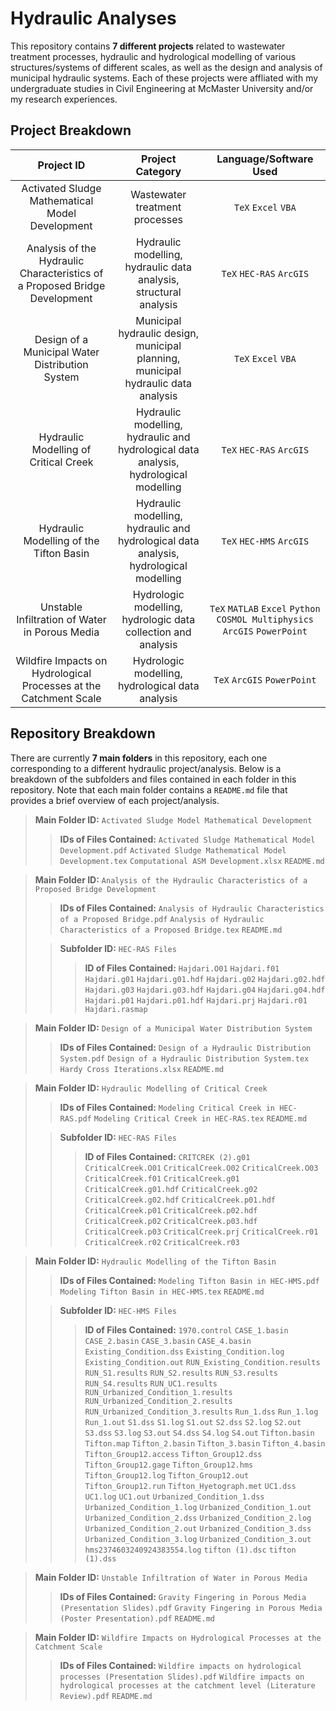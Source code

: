 # Hydraulic Analyses
This repository contains **7 different projects** related to wastewater treatment processes, hydraulic and hydrological modelling of various structures/systems of different scales, as well as the design and analysis of municipal hydraulic systems. Each of these projects were affliated with my undergraduate studies in Civil Engineering at McMaster University and/or my research experiences.

## Project Breakdown
|  Project ID 	|   Project Category	| Language/Software Used	|
|:-------------:	|:-------------:	|:-------------:|
|Activated Sludge Mathematical Model Development	|  Wastewater treatment processes 	|  ```TeX``` ```Excel``` ```VBA```	|
|Analysis of the Hydraulic Characteristics of a Proposed Bridge Development	| Hydraulic modelling, hydraulic data analysis, structural analysis | ```TeX``` ```HEC-RAS``` ```ArcGIS``` 	|
|Design of a Municipal Water Distribution System |Municipal hydraulic design, municipal planning, municipal hydraulic data analysis |  ```TeX``` ```Excel``` ```VBA``` |
|Hydraulic Modelling of Critical Creek  	|Hydraulic modelling, hydraulic and hydrological data analysis, hydrological modelling | ```TeX``` ```HEC-RAS``` ```ArcGIS```	|
|Hydraulic Modelling of the Tifton Basin  |Hydraulic modelling, hydraulic and hydrological data analysis, hydrological modelling   	| ```TeX``` ```HEC-HMS``` ```ArcGIS```	|
|Unstable Infiltration of Water in Porous Media  |Hydrologic modelling, hydrologic data collection and analysis |```TeX``` ```MATLAB``` ```Excel``` ```Python``` ```COSMOL Multiphysics``` ```ArcGIS``` ```PowerPoint```|
|Wildfire Impacts on Hydrological Processes at the Catchment Scale |Hydrologic modelling, hydrological data analysis| ```TeX``` ```ArcGIS``` ```PowerPoint``` |

## Repository Breakdown
There are currently **7 main folders** in this repository, each one corresponding to a different hydraulic project/analysis. Below is a breakdown of the subfolders and files contained in each folder in this repository. Note that each main folder contains a ```README.md``` file that provides a brief overview of each project/analysis.
   
 > **Main Folder ID:** ```Activated Sludge Model Mathematical Development```
 >
 >> **IDs of Files Contained:** ```Activated Sludge Mathematical Model Development.pdf```   ```Activated Sludge Mathematical Model Development.tex```    ```Computational ASM Development.xlsx``` ```README.md```

   
 > **Main Folder ID:** ```Analysis of the Hydraulic Characteristics of a Proposed Bridge Development```
 >
 >> **IDs of Files Contained:** ```Analysis of Hydraulic Characteristics of a Proposed Bridge.pdf``` ```Analysis of Hydraulic Characteristics of a Proposed Bridge.tex``` ```README.md```
 >
 >> **Subfolder ID:** ```HEC-RAS Files```
 >>
 >>> **ID of Files Contained:** ```Hajdari.O01``` ```Hajdari.f01```  ```Hajdari.g01```  ```Hajdari.g01.hdf```  ```Hajdari.g02``` ```Hajdari.g02.hdf``` ```Hajdari.g03```  ```Hajdari.g03.hdf```  ```Hajdari.g04```  ```Hajdari.g04.hdf``` ```Hajdari.p01``` ```Hajdari.p01.hdf```  ```Hajdari.prj```  ```Hajdari.r01```  ```Hajdari.rasmap```
   
  > **Main Folder ID:** ```Design of a Municipal Water Distribution System```
  >
  >> **IDs of Files Contained:** ```Design of a Hydraulic Distribution System.pdf``` ```Design of a Hydraulic Distribution System.tex``` ```Hardy Cross Iterations.xlsx``` ```README.md```
   
  > **Main Folder ID:** ```Hydraulic Modelling of Critical Creek```
  >
  >> **IDs of Files Contained:** ```Modeling Critical Creek in HEC-RAS.pdf``` ```Modeling Critical Creek in HEC-RAS.tex``` ```README.md```
  >
  >> **Subfolder ID:** ```HEC-RAS Files```
  >>
  >>> **ID of Files Contained:** ```CRITCREK (2).g01``` ```CriticalCreek.O01``` ```CriticalCreek.O02``` ```CriticalCreek.O03``` ```CriticalCreek.f01``` ```CriticalCreek.g01``` ```CriticalCreek.g01.hdf``` ```CriticalCreek.g02``` ```CriticalCreek.g02.hdf``` ```CriticalCreek.p01.hdf``` ```CriticalCreek.p01``` ```CriticalCreek.p02.hdf``` ```CriticalCreek.p02``` ```CriticalCreek.p03.hdf``` ```CriticalCreek.p03``` ```CriticalCreek.prj``` ```CriticalCreek.r01``` ```CriticalCreek.r02``` ```CriticalCreek.r03```
   
  > **Main Folder ID:** ```Hydraulic Modelling of the Tifton Basin```
  >
  >> **IDs of Files Contained:** ```Modeling Tifton Basin in HEC-HMS.pdf``` ```Modeling Tifton Basin in HEC-HMS.tex``` ```README.md```
  >
  >> **Subfolder ID:** ```HEC-HMS Files```
  >>
  >>> **ID of Files Contained:** ```1970.control``` ```CASE_1.basin``` ```CASE_2.basin``` ```CASE_3.basin``` ```CASE_4.basin``` ```Existing_Condition.dss``` ```Existing_Condition.log``` ```Existing_Condition.out``` ```RUN_Existing_Condition.results``` ```RUN_S1.results``` ```RUN_S2.results``` ```RUN_S3.results``` ```RUN_S4.results``` ```RUN_UC1.results``` ```RUN_Urbanized_Condition_1.results``` ```RUN_Urbanized_Condition_2.results``` ```RUN_Urbanized_Condition_3.results``` ```Run_1.dss``` ```Run_1.log``` ```Run_1.out``` ```S1.dss``` ```S1.log``` ```S1.out``` ```S2.dss``` ```S2.log``` ```S2.out``` ```S3.dss``` ```S3.log``` ```S3.out``` ```S4.dss``` ```S4.log``` ```S4.out``` ```Tifton.basin``` ```Tifton.map``` ```Tifton_2.basin``` ```Tifton_3.basin``` ```Tifton_4.basin``` ```Tifton_Group12.access``` ```Tifton_Group12.dss``` ```Tifton_Group12.gage``` ```Tifton_Group12.hms``` ```Tifton_Group12.log``` ```Tifton_Group12.out``` ```Tifton_Group12.run``` ```Tifton_Hyetograph.met``` ```UC1.dss``` ```UC1.log``` ```UC1.out``` ```Urbanized_Condition_1.dss``` ```Urbanized_Condition_1.log``` ```Urbanized_Condition_1.out```
  ```Urbanized_Condition_2.dss``` ```Urbanized_Condition_2.log``` ```Urbanized_Condition_2.out``` ```Urbanized_Condition_3.dss``` ```Urbanized_Condition_3.log``` ```Urbanized_Condition_3.out``` ```hms2374603240924383554.log``` ```tifton (1).dsc``` ```tifton (1).dss``` 
     
  > **Main Folder ID:** ```Unstable Infiltration of Water in Porous Media```
  >
  >> **IDs of Files Contained:** ```Gravity Fingering in Porous Media (Presentation Slides).pdf``` ```Gravity Fingering in Porous Media (Poster Presentation).pdf``` ```README.md```
  
  > **Main Folder ID:** ```Wildfire Impacts on Hydrological Processes at the Catchment Scale```
  >
  >> **IDs of Files Contained:** ```Wildfire impacts on hydrological processes (Presentation Slides).pdf``` ```Wildfire impacts on hydrological processes at the catchment level (Literature Review).pdf``` ```README.md```
